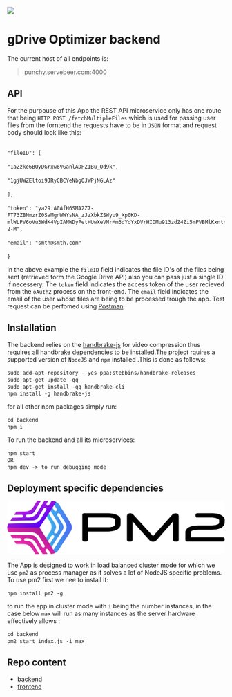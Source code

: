 <img src="https://i.imgur.com/p3WtimU.png"></img>
# gDrive Optimizer backend 
The current host of all endpoints is: 

> punchy.servebeer.com:4000

## API
For the purpouse of this App the REST API microservice only has one route that being 
``HTTP POST /fetchMultipleFiles`` which is used for passing user files from the forntend the requests have to be in ``JSON`` format and request body should look like this:
```{

"fileID": [

"1aZzke6BQyDGrxw6VGanlADPZ1Bu_Od9k",

"1gjUWZEltoi9JRyCBCYeNbgOJWPjNGLAz"

],

"token": "ya29.A0AfH6SMA2Z7-FT73ZBNmzrZ0SaMgnWWYsNA_zJzXbkZSWyu9_Xp0KD-mlWLPV6oVu3WdK4VpIANWDyPetHUwXeVMrMm3dYdYxDVrHIDMu913zdZ4Zi5mPVBMlKxntnvQ6zRtxMs4obG7Wzt_fg7vglW50cd5gYTa_mITdTT3-2-M",

"email": "smth@smth.com"

} 
```
In the above example the ```fileID``` field indicates the file ID's of the files being sent (retrieved form the Google Drive API) also you can pass just a single ID if necessery. The ``token`` field indicates the access token of the user recieved from the ``oAuth2`` process on the front-end. The ``email`` field indicates the email of the user whose files are being to be processed trough the app. Test request can be perfomed using [Postman](https://www.postman.com/). 

## Installation

The backend relies on the [handbrake-js](https://www.npmjs.com/package/handbrake-js) for video compression thus requires all handbrake dependencies to be installed.The project rquires a supported version of `NodeJS` and `npm` installed .This is done as follows:
```
sudo add-apt-repository --yes ppa:stebbins/handbrake-releases
sudo apt-get update -qq
sudo apt-get install -qq handbrake-cli
npm install -g handbrake-js
```
for all other npm packages simply run:
```
cd backend 
npm i
```
To run the backend and all its microservices:
```
npm start 
OR 
npm dev -> to run debugging mode
```

## Deployment specific dependencies 
<img src="https://raw.githubusercontent.com/Unitech/pm2/development/pres/pm2-v4.png"></img>

The App  is designed to work in load balanced cluster mode for which we use `pm2` as process manager as it solves a lot of NodeJS specific problems. To use pm2 first we nee to install it: 
```
npm install pm2 -g
```
to run the app in cluster mode with ``i`` being the number instances, in the case below ``max`` will run as many instances as the server hardware effectively allows :
```
cd backend
pm2 start index.js -i max
```




## Repo content

 - [backend](https://github.com/kocetomad/gDrive_Optimizer/tree/main/backend) 
 - [frontend](https://github.com/kocetomad/gDrive_Optimizer/tree/main/frontend) 



